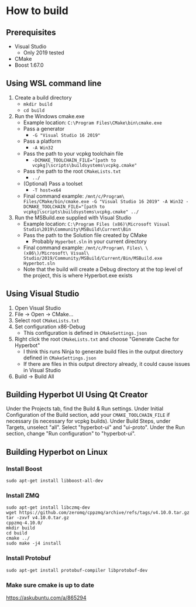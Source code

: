 # How to build

## Prerequisites

- Visual Studio
  - Only 2019 tested
- CMake
- Boost 1.67.0

## Using WSL command line

1. Create a build directory
   - `mkdir build`
   - `cd build`
2. Run the Windows cmake.exe
   - Example location: `C:\Program Files\CMake\bin\cmake.exe`
   - Pass a generator
      - `-G "Visual Studio 16 2019"`
   - Pass a platform
      - `-A Win32`
   - Pass the path to your vcpkg toolchain file
      - `-DCMAKE_TOOLCHAIN_FILE="[path to vcpkg]\scripts\buildsystems\vcpkg.cmake"`
   - Pass the path to the root `CMakeLists.txt`
      - `../`
   - (Optional) Pass a toolset
      - `-T host=x64`
   - Final command example: `/mnt/c/Program\ Files/CMake/bin/cmake.exe -G "Visual Studio 16 2019" -A Win32 -DCMAKE_TOOLCHAIN_FILE="[path to vcpkg]\scripts\buildsystems\vcpkg.cmake" ../`
3. Run the MSBuild.exe supplied with Visual Studio
   - Example location: `C:\Program Files (x86)\Microsoft Visual Studio\2019\Community\MSBuild\Current\Bin`
   - Pass the path to the Solution file created by CMake
      - Probably `Hyperbot.sln` in your current directory
   - Final command example: `/mnt/c/Program\ Files\ \(x86\)/Microsoft\ Visual\ Studio/2019/Community/MSBuild/Current/Bin/MSBuild.exe Hyperbot.sln`
   - Note that the build will create a Debug directory at the top level of the project, this is where Hyperbot.exe exists

## Using Visual Studio

1. Open Visual Studio
2. File -> Open -> CMake...
3. Select root `CMakeLists.txt`
4. Set configuration x86-Debug
   - This configuration is defined in `CMakeSettings.json`
5. Right click the root `CMakeLists.txt` and choose "Generate Cache for Hyperbot"
   - I think this runs Ninja to generate build files in the output directory defined in `CMakeSettings.json`
   - If there are files in this output directory already, it could cause issues in Visual Studio
6. Build -> Build All

## Building Hyperbot UI Using Qt Creator

Under the Projects tab, find the Build & Run settings. Under Initial Configuration of the Build section, add your `CMAKE_TOOLCHAIN_FILE` if necessary (is necessary for vcpkg builds). Under Build  Steps, under Targets, unselect "all". Select "hyperbot-ui" and "ui-proto". Under the Run section, change "Run configuration" to "hyperbot-ui".

## Building Hyperbot on Linux

### Install Boost
```
sudo apt-get install libboost-all-dev
```

### Install ZMQ
```
sudo apt-get install libczmq-dev
wget https://github.com/zeromq/cppzmq/archive/refs/tags/v4.10.0.tar.gz
tar -zxvf v4.10.0.tar.gz
cppzmq-4.10.0/
mkdir build
cd build
cmake ../
sudo make -j4 install
```

### Install Protobuf
```
sudo apt-get install protobuf-compiler libprotobuf-dev
```

### Make sure cmake is up to date

https://askubuntu.com/a/865294